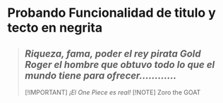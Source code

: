 # **Probando Funcionalidad de titulo y tecto en negrita**
> ## *Riqueza, fama, poder el rey pirata Gold Roger el hombre que obtuvo todo lo que el mundo tiene para ofrecer............*
> [!IMPORTANT]
> *¡El One Piece es real!*
> [!NOTE]
> Zoro the GOAT

